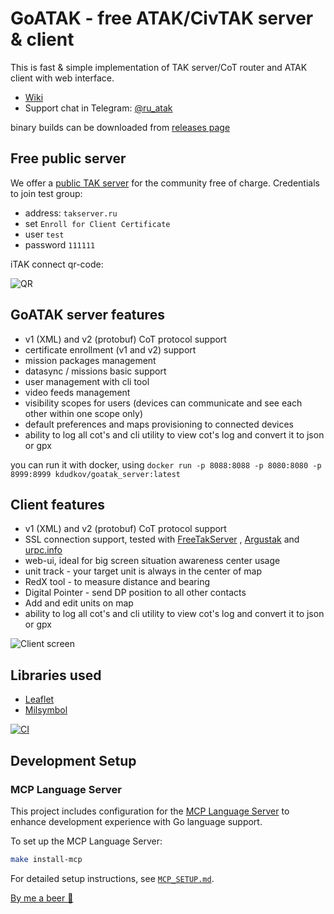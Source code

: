 # GoATAK - free ATAK/CivTAK server & client

This is fast & simple implementation of TAK server/CoT router and ATAK client with web interface.

- [Wiki](https://github.com/kdudkov/goatak/wiki)
- Support chat in Telegram: [@ru_atak](https://t.me/ru_atak)

binary builds can be downloaded
from [releases page](https://github.com/kdudkov/goatak/releases)

## Free public server

We offer a [public TAK server](https://takserver.ru) for the community free of charge. Credentials to join test group:

* address: `takserver.ru`
* set `Enroll for Client Certificate`
* user `test`
* password `111111`

iTAK connect qr-code:

![QR](img/qr.png?raw=true "QR")

## GoATAK server features

* v1 (XML) and v2 (protobuf) CoT protocol support
* certificate enrollment (v1 and v2) support
* mission packages management
* datasync / missions basic support
* user management with cli tool
* video feeds management
* visibility scopes for users (devices can communicate and see each other within one scope only)
* default preferences and maps provisioning to connected devices
* ability to log all cot's and cli utility to view cot's log and convert it to json or gpx

you can run it with docker, using `docker run -p 8088:8088 -p 8080:8080 -p 8999:8999 kdudkov/goatak_server:latest`

## Client features

* v1 (XML) and v2 (protobuf) CoT protocol support
* SSL connection support, tested with [FreeTakServer](https://github.com/FreeTAKTeam/FreeTakServer)
  , [Argustak](https://argustak.com/) and [urpc.info](https://urpc.info/)
* web-ui, ideal for big screen situation awareness center usage
* unit track - your target unit is always in the center of map
* RedX tool - to measure distance and bearing
* Digital Pointer - send DP position to all other contacts
* Add and edit units on map
* ability to log all cot's and cli utility to view cot's log and convert it to json or gpx

![Client screen](img/client.png?raw=true "Client csreen")

## Libraries used

* [Leaflet](https://leafletjs.com/)
* [Milsymbol](https://github.com/spatialillusions/milsymbol)

[![CI](https://github.com/kdudkov/goatak/actions/workflows/main.yml/badge.svg?branch=master)](https://github.com/kdudkov/goatak/actions/workflows/main.yml)

## Development Setup

### MCP Language Server

This project includes configuration for the [MCP Language Server](https://github.com/isaacphi/mcp-language-server) to enhance development experience with Go language support.

To set up the MCP Language Server:

```bash
make install-mcp
```

For detailed setup instructions, see [`MCP_SETUP.md`](MCP_SETUP.md).

[By me a beer 🍺](https://buymeacoffee.com/kdudkov)
